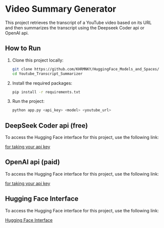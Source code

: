 # Video Summary Generator

This project retrieves the transcript of a YouTube video based on its URL and then summarizes the transcript using the Deepseek Coder api or OpenAI api.

## How to Run

1. Clone this project locally:

    ```bash
    git clone https://github.com/KHRMNKY/HuggingFace_Models_and_Spaces/tree/main/Youtube_Transcript_Summarizer
    cd Youtube_Transcript_Summarizer
    ```

2. Install the required packages:

    ```bash
    pip install -r requirements.txt
    ```

    
3. Run the project:

    ```bash
    python app.py <api_key> <model> <youtube_url>
    ```


## DeepSeek Coder api (free)

To access the Hugging Face interface for this project, use the following link:

[for taking your api key](https://platform.deepseek.com/api_keys)



## OpenAI api (paid)

To access the Hugging Face interface for this project, use the following link:

[for taking your api key](https://platform.openai.com/api-keys)



## Hugging Face Interface

To access the Hugging Face interface for this project, use the following link:

[Hugging Face Interface](https://huggingface.co/spaces/KAHRAMAN42/youtube_transcript)



